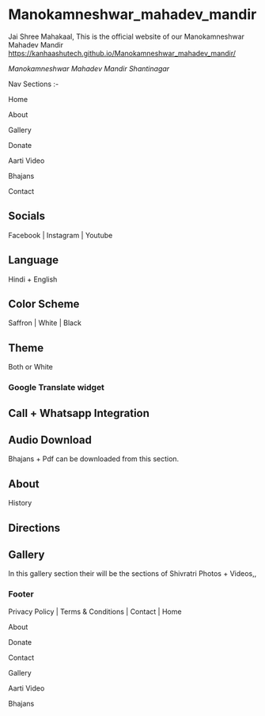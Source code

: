 # Manokamneshwar_mahadev_mandir
 Jai Shree Mahakaal, This is the official website of our Manokamneshwar Mahadev  Mandir
 https://kanhaashutech.github.io/Manokamneshwar_mahadev_mandir/

_Manokamneshwar Mahadev  Mandir Shantinagar_


Nav Sections :-

Home

About

Gallery

Donate 

Aarti Video

Bhajans

Contact




## Socials 
Facebook | Instagram | Youtube

## Language 

Hindi + English

## Color Scheme

Saffron | White | Black

## Theme 

Both or White

### Google Translate widget

## Call + Whatsapp Integration

## Audio Download 

Bhajans + Pdf can be downloaded from this section.

## About 

History

## Directions

## Gallery 

In this gallery section their will be the sections of Shivratri Photos + Videos,,

### Footer 
Privacy Policy | Terms & Conditions | Contact | Home

About

Donate 

Contact

Gallery

Aarti Video

Bhajans
























